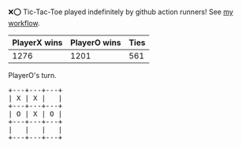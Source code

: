 :x::o: Tic-Tac-Toe played indefinitely by github action runners! See [my workflow](.github/workflows/play.yaml).

|PlayerX wins|PlayerO wins|Ties|
|-|-|-|
|1276|1201|561|

PlayerO's turn.

<pre>
+---+---+---+
| X | X |   |
+---+---+---+
| O | X | O |
+---+---+---+
|   |   |   |
+---+---+---+
</pre>
